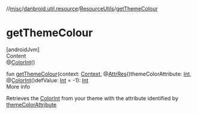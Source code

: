 //[misc](../../../index.md)/[danbroid.util.resource](../index.md)/[ResourceUtils](index.md)/[getThemeColour](get-theme-colour.md)



# getThemeColour  
[androidJvm]  
Content  
@[ColorInt](https://developer.android.com/reference/kotlin/androidx/annotation/ColorInt.html)()  
  
fun [getThemeColour](get-theme-colour.md)(context: [Context](https://developer.android.com/reference/kotlin/android/content/Context.html), @[AttrRes](https://developer.android.com/reference/kotlin/androidx/annotation/AttrRes.html)()themeColorAttribute: [Int](https://kotlinlang.org/api/latest/jvm/stdlib/kotlin/-int/index.html), @[ColorInt](https://developer.android.com/reference/kotlin/androidx/annotation/ColorInt.html)()defValue: [Int](https://kotlinlang.org/api/latest/jvm/stdlib/kotlin/-int/index.html) = -1): [Int](https://kotlinlang.org/api/latest/jvm/stdlib/kotlin/-int/index.html)  
More info  


Retrieves the [ColorInt](https://developer.android.com/reference/kotlin/androidx/annotation/ColorInt.html) from your theme with the attribute identified by [themeColorAttribute](get-theme-colour.md)

  



